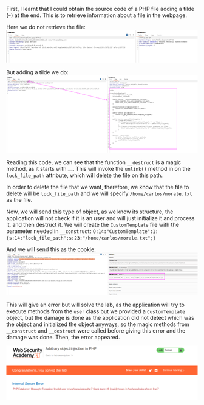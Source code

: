 First, I learnt that I could obtain the source code of a PHP file adding a tilde (`~`) at the end. This is to retrieve information about a file in the webpage.

Here we do not retrieve the file:
![](imgs/arbitrary_object_injection_php.png)

But adding a tilde we do: 
![](imgs/arbitrary_object_injection_php-1.png)

Reading this code, we can see that the function `__destruct` is a magic method, as it starts with __. This will invoke the `unlink()` method in on the `lock_file_path` attribute, which will delete the file on this path.

In order to delete the file that we want, therefore, we know that the file to delete will be `lock_file_path` and we will specify `/home/carlos/morale.txt` as the file.

Now, we will send this type of object, as we know its structure, the application will not check if it is an user and will just initialize it and process it, and then destruct it. 
We will create the `CustomTemplate` file with the parameter needed in `__construct`:
`O:14:"CustomTemplate":1:{s:14:"lock_file_path";s:23:"/home/carlos/morale.txt";}`

And we will send this as the cookie:
![](imgs/arbitrary_object_injection_php-2.png)

This will give an error but will solve the lab, as the application will try to execute methods from the `user` class but we provided a `CustomTemplate` object, but the damage is done as the application did not detect which was the object and initialized the object anyways, so the magic methods from `__construct` and `__destruct` were called before giving this error and the damage was done. Then, the error appeared.

![](imgs/arbitrary_object_injection_php-3.png)
